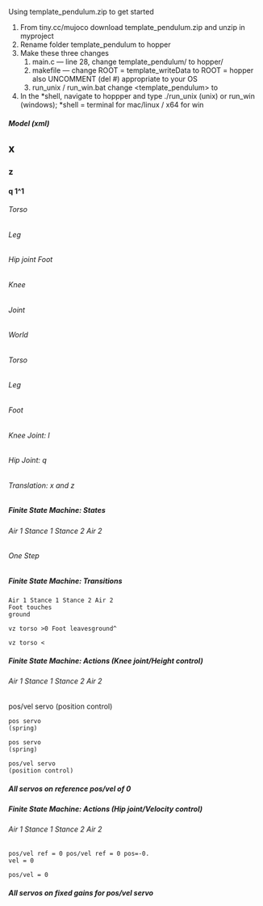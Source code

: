 Using template_pendulum.zip to get started

1. From tiny.cc/mujoco download template_pendulum.zip and unzip in
    myproject
2. Rename folder template_pendulum to hopper
3. Make these three changes
    1. main.c — line 28, change template_pendulum/ to hopper/
    2. makefile — change ROOT = template_writeData to ROOT =
       hopper also UNCOMMENT (del #) appropriate to your OS
    3. run_unix / run_win.bat change <template_pendulum> to
       <hopper>
4. In the *shell, navigate to hoppper and type ./run_unix (unix) or
    run_win (windows); *shell = terminal for mac/linux / x64 for win


##### Model (xml)

## x

### z

#### q 1^1

###### Torso

###### Leg

###### Hip joint Foot

###### Knee

###### Joint

###### World

###### Torso

###### Leg

###### Foot

###### Knee Joint: l

###### Hip Joint: q

###### Translation: x and z


##### Finite State Machine: States

###### Air 1 Stance 1 Stance 2 Air 2

###### One Step


##### Finite State Machine: Transitions

```
Air 1 Stance 1 Stance 2 Air 2
Foot touches
ground
```
```
vz torso >0 Foot leavesground^
```
```
vz torso <
```

##### Finite State Machine: Actions (Knee joint/Height control)

###### Air 1 Stance 1 Stance 2 Air 2

pos/vel servo
(position control)

```
pos servo
(spring)
```
```
pos servo
(spring)
```
```
pos/vel servo
(position control)
```
##### All servos on reference pos/vel of 0


##### Finite State Machine: Actions (Hip joint/Velocity control)

###### Air 1 Stance 1 Stance 2 Air 2

```
pos/vel ref = 0 pos/vel ref = 0 pos=-0.
vel = 0
```
```
pos/vel = 0
```
##### All servos on fixed gains for pos/vel servo


